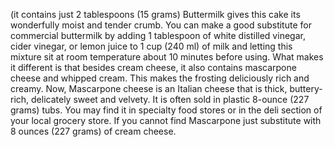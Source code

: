 (it contains just 2 tablespoons 
 (15 grams)
 Buttermilk gives this cake its 
 wonderfully moist and tender crumb.
 You can make a good substitute for commercial
  buttermilk by adding 1 tablespoon of white distilled vinegar, cider vinegar,
   or lemon juice to 1 cup (240 ml) of milk and letting this mixture sit at room
    temperature about 10 minutes before using.
     What makes it different 
is that besides cream cheese, it also contains mascarpone cheese and whipped 
cream. This makes the frosting deliciously rich and creamy. Now, Mascarpone 
cheese is an Italian cheese that is thick, buttery-rich, delicately sweet and 
velvety. It is often sold in plastic 8-ounce (227 grams) tubs. You may find it 
in specialty food stores or in the deli section of your local grocery store. If
 you cannot find Mascarpone just substitute with 8 ounces (227 grams) of cream 
 cheese.